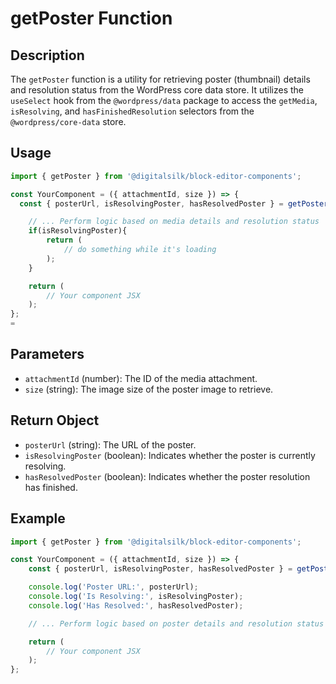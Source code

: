 # getPoster Function

## Description

The `getPoster` function is a utility for retrieving poster (thumbnail) details and resolution status from the WordPress core data store. It utilizes the `useSelect` hook from the `@wordpress/data` package to access the `getMedia`, `isResolving`, and `hasFinishedResolution` selectors from the `@wordpress/core-data` store.


## Usage

```js
import { getPoster } from '@digitalsilk/block-editor-components';

const YourComponent = ({ attachmentId, size }) => {
  const { posterUrl, isResolvingPoster, hasResolvedPoster } = getPoster(attachmentId, size);

    // ... Perform logic based on media details and resolution status
    if(isResolvingPoster){
        return (
            // do something while it's loading
        );
    }

    return (
        // Your component JSX
    );
};
=
```

## Parameters

- `attachmentId` (number): The ID of the media attachment.
- `size` (string): The image size of the poster image to retrieve.

## Return Object

- `posterUrl` (string): The URL of the poster.
- `isResolvingPoster` (boolean): Indicates whether the poster is currently resolving.
- `hasResolvedPoster` (boolean): Indicates whether the poster resolution has finished.

## Example

```js
import { getPoster } from '@digitalsilk/block-editor-components';

const YourComponent = ({ attachmentId, size }) => {
    const { posterUrl, isResolvingPoster, hasResolvedPoster } = getPoster(attachmentId, size);

    console.log('Poster URL:', posterUrl);
    console.log('Is Resolving:', isResolvingPoster);
    console.log('Has Resolved:', hasResolvedPoster);

    // ... Perform logic based on poster details and resolution status

    return (
        // Your component JSX
    );
};
```
